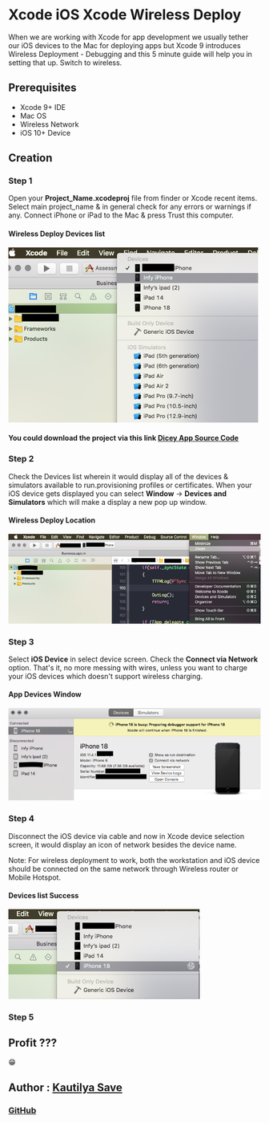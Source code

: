 # Xcode iOS Xcode Wireless Deploy

When we are working with Xcode for app development we usually tether our iOS devices to the Mac for deploying apps but Xcode 9 introduces Wireless Deployment - Debugging and this 5 minute guide will help you in setting that up. Switch to wireless.

## Prerequisites

* Xcode 9+ IDE
* Mac OS
* Wireless Network
* iOS 10+ Device

## Creation

### Step 1

Open your **Project_Name.xcodeproj** file from finder or Xcode recent items.
Select main project_name & in general check for any errors or warnings if any.
Connect iPhone or iPad to the Mac & press Trust this computer.

#### Wireless Deploy Devices list

![alt text][image]

[image]: iOSiPAAssets/wirelessDeployDevicesBefore.png "Wireless Deploy Devices list Kautilya"

#### You could download the project via this link [Dicey App Source Code](https://github.com/SensehacK/Dicey)

### Step 2

Check the Devices list wherein it would display all of the devices & simulators available to run.provisioning profiles or certificates.
When your iOS device gets displayed you can select **Window** -> **Devices and Simulators** which will make a display a new pop up window.

#### Wireless Deploy Location

![alt text][image2]

[image2]: iOSiPAAssets/wirelessDeployMenuOption.png "Wireless Deploy Menu Kautilya"

### Step 3

Select **iOS Device** in select device screen. Check the **Connect via Network** option.
That's it, no more messing with wires, unless you want to charge your iOS devices which doesn't support wireless charging.

#### App Devices Window

![alt text][image3]

[image3]: iOSiPAAssets/wirelessDeployDevicesWindow.png "Wireless Deploy Window Kautilya"

### Step 4

Disconnect the iOS device via cable and now in Xcode device selection screen, it would display an icon of network besides the device name.

Note: For wireless deployment to work, both the workstation and iOS device should be connected on the same network through Wireless router or Mobile Hotspot.

#### Devices list Success

![alt text][image4]

[image4]: iOSiPAAssets/wirelessDeployDevicesSuccess.png "Wireless Deploy Devices Success Kautilya"

### Step 5

## Profit ???

:grin:

## Author : [Kautilya Save](https://kautilya.design/)

### [GitHub](https://github.com/SensehacK)